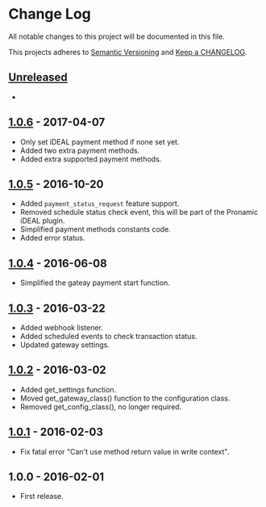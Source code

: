 # Change Log

All notable changes to this project will be documented in this file.

This projects adheres to [Semantic Versioning](http://semver.org/) and [Keep a CHANGELOG](http://keepachangelog.com/).

## [Unreleased][unreleased]
-

## [1.0.6] - 2017-04-07
- Only set iDEAL payment method if none set yet.
- Added two extra payment methods.
- Added extra supported payment methods.

## [1.0.5] - 2016-10-20
- Added `payment_status_request` feature support.
- Removed schedule status check event, this will be part of the Pronamic iDEAL plugin.
- Simplified payment methods constants code.
- Added error status.

## [1.0.4] - 2016-06-08
- Simplified the gateay payment start function.

## [1.0.3] - 2016-03-22
- Added webhook listener.
- Added scheduled events to check transaction status.
- Updated gateway settings.

## [1.0.2] - 2016-03-02
- Added get_settings function.
- Moved get_gateway_class() function to the configuration class.
- Removed get_config_class(), no longer required.

## [1.0.1] - 2016-02-03
- Fix fatal error "Can't use method return value in write context".

## 1.0.0 - 	2016-02-01
- First release.

[unreleased]: https://github.com/wp-pay-gateways/ing-kassa-compleet/compare/1.0.6...HEAD
[1.0.6]: https://github.com/wp-pay-gateways/ing-kassa-compleet/compare/1.0.5...1.0.6
[1.0.5]: https://github.com/wp-pay-gateways/ing-kassa-compleet/compare/1.0.4...1.0.5
[1.0.4]: https://github.com/wp-pay-gateways/ing-kassa-compleet/compare/1.0.3...1.0.4
[1.0.3]: https://github.com/wp-pay-gateways/ing-kassa-compleet/compare/1.0.2...1.0.3
[1.0.2]: https://github.com/wp-pay-gateways/ing-kassa-compleet/compare/1.0.1...1.0.2
[1.0.1]: https://github.com/wp-pay-gateways/ing-kassa-compleet/compare/1.0.0...1.0.1
